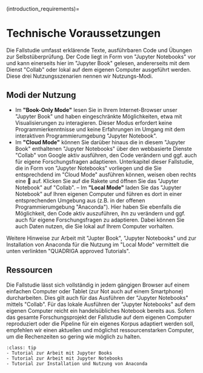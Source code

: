 (introduction_requirements)=
# Technische Voraussetzungen

Die Fallstudie umfasst erklärende Texte, ausführbaren Code und Übungen zur Selbstüberprüfung. Der Code liegt in Form von "Jupyter Notebooks" vor und kann einerseits hier im "Jupyter Book" gelesen, andererseits mit dem Dienst "Collab" oder lokal auf dem eigenen Computer ausgeführt werden. Diese drei Nutzungsszenarien nennen wir Nutzungs-Modi. 

## Modi der Nutzung
- Im **"Book-Only Mode"** lesen Sie in Ihrem Internet-Browser unser "Jupyter Book" und haben eingeschränkte Möglichkeiten, etwa mit Visualisierungen zu interagieren. Dieser Modus erfordert keine Programmierkenntnisse und keine Erfahrungen im Umgang mit dem interaktiven Programmierumgebung "Jupyter Notebook".
- Im **"Cloud Mode"** können Sie darüber hinaus die in diesem "Jupyter Book" enthaltenen "Jupyter Notebooks" über den webbasierte Dienste "Collab" von Google aktiv ausführen, den Code verändern und ggf. auch für eigene Forschungsfragen adaptieren. Unterkapitel dieser Fallstudie, die in Form von "Jupyter Notebooks" vorliegen und die Sie entsprechdend im "Cloud Mode" ausführen können, weisen oben rechts eine 🚀 auf. Klicken Sie auf die Rakete und öffnen Sie das "Jupyter Notebook" auf "Collab".
– Im **"Local Mode"** laden Sie das "Jupyter Notebook" auf Ihren eigenen Computer und führen es dort in einer entsprechenden Umgebung aus (z.B. in der offenen Programmierumgebung "Anaconda"). Hier haben Sie ebenfalls die Möglichkeit, den Code aktiv auszuführen, ihn zu verändern und ggf. auch für eigene Forschungsfragen zu adaptieren. Dabei können Sie auch Daten nutzen, die Sie lokal auf Ihrem Computer vorhalten. 

Weitere Hinweise zur Arbeit mit "Jupter Book", "Jupyter Notebooks" und zur Installation von Anaconda für die Nutzung im "Local Mode" vermittelt die unten verlinkten "QUADRIGA approved Tutorials".

## Ressourcen
Die Fallstudie lässt sich vollständig in jedem gängigen Browser auf einem einfachen Computer oder Tablet (zur Not auch auf einem Smartphone) durcharbeiten. Dies gilt auch für das Ausführen der "Jupyter Notebooks" mittels "Collab". Für das lokale Ausführen der "Jupyter Notebooks" auf dem eigenen Computer reicht ein handelsübliches Notebook bereits aus. Sofern das gesamte Forschungsprojekt der Fallstudie auf dem eigenen Computer reproduziert oder die Pipeline für ein eigenes Korpus adaptiert werden soll, empfehlen wir einen aktuellen und möglichst ressourcenstarken Computer, um die Rechenzeiten so gering wie möglich zu halten. 


`````{admonition} Tutorials
:class: tip
- Tutorial zur Arbeit mit Jupyter Books
- Tutorial zur Arbeit mit Jupyter Notebooks 
- Tutorial zur Installation und Nutzung von Anaconda
`````